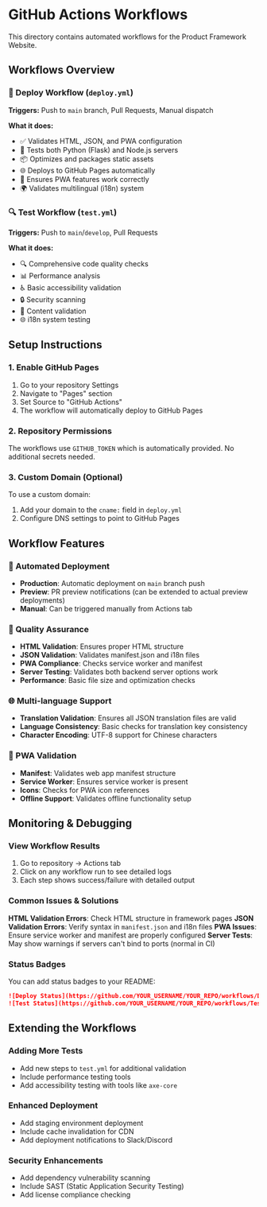 # GitHub Actions Workflows

This directory contains automated workflows for the Product Framework Website.

## Workflows Overview

### 🚀 Deploy Workflow (`deploy.yml`)
**Triggers:** Push to `main` branch, Pull Requests, Manual dispatch

**What it does:**
- ✅ Validates HTML, JSON, and PWA configuration
- 🧪 Tests both Python (Flask) and Node.js servers
- 📦 Optimizes and packages static assets
- 🌐 Deploys to GitHub Pages automatically
- 📱 Ensures PWA features work correctly
- 🌍 Validates multilingual (i18n) system

### 🔍 Test Workflow (`test.yml`)
**Triggers:** Push to `main`/`develop`, Pull Requests

**What it does:**
- 🔍 Comprehensive code quality checks
- 📊 Performance analysis
- ♿ Basic accessibility validation
- 🔒 Security scanning
- 📝 Content validation
- 🌐 i18n system testing

## Setup Instructions

### 1. Enable GitHub Pages
1. Go to your repository Settings
2. Navigate to "Pages" section
3. Set Source to "GitHub Actions"
4. The workflow will automatically deploy to GitHub Pages

### 2. Repository Permissions
The workflows use `GITHUB_TOKEN` which is automatically provided. No additional secrets needed.

### 3. Custom Domain (Optional)
To use a custom domain:
1. Add your domain to the `cname:` field in `deploy.yml`
2. Configure DNS settings to point to GitHub Pages

## Workflow Features

### 🎯 Automated Deployment
- **Production**: Automatic deployment on `main` branch push
- **Preview**: PR preview notifications (can be extended to actual preview deployments)
- **Manual**: Can be triggered manually from Actions tab

### 🔧 Quality Assurance
- **HTML Validation**: Ensures proper HTML structure
- **JSON Validation**: Validates manifest.json and i18n files
- **PWA Compliance**: Checks service worker and manifest
- **Server Testing**: Validates both backend server options work
- **Performance**: Basic file size and optimization checks

### 🌐 Multi-language Support
- **Translation Validation**: Ensures all JSON translation files are valid
- **Language Consistency**: Basic checks for translation key consistency
- **Character Encoding**: UTF-8 support for Chinese characters

### 📱 PWA Validation
- **Manifest**: Validates web app manifest structure
- **Service Worker**: Ensures service worker is present
- **Icons**: Checks for PWA icon references
- **Offline Support**: Validates offline functionality setup

## Monitoring & Debugging

### View Workflow Results
1. Go to repository → Actions tab
2. Click on any workflow run to see detailed logs
3. Each step shows success/failure with detailed output

### Common Issues & Solutions

**HTML Validation Errors**: Check HTML structure in framework pages
**JSON Validation Errors**: Verify syntax in `manifest.json` and i18n files
**PWA Issues**: Ensure service worker and manifest are properly configured
**Server Tests**: May show warnings if servers can't bind to ports (normal in CI)

### Status Badges
You can add status badges to your README:

```markdown
![Deploy Status](https://github.com/YOUR_USERNAME/YOUR_REPO/workflows/Deploy%20to%20GitHub%20Pages/badge.svg)
![Test Status](https://github.com/YOUR_USERNAME/YOUR_REPO/workflows/Test%20&%20Quality%20Assurance/badge.svg)
```

## Extending the Workflows

### Adding More Tests
- Add new steps to `test.yml` for additional validation
- Include performance testing tools
- Add accessibility testing with tools like `axe-core`

### Enhanced Deployment
- Add staging environment deployment
- Include cache invalidation for CDN
- Add deployment notifications to Slack/Discord

### Security Enhancements
- Add dependency vulnerability scanning
- Include SAST (Static Application Security Testing)
- Add license compliance checking 